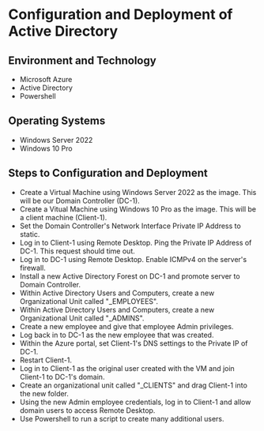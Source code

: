 <h1> Configuration and Deployment of Active Directory </h1>

<h2> Environment and Technology </h2>

- Microsoft Azure
- Active Directory
- Powershell

<h2> Operating Systems </h2>

- Windows Server 2022
- Windows 10 Pro

<h2> Steps to Configuration and Deployment </h2>

- Create a Virtual Machine using Windows Server 2022 as the image. This will be our Domain Controller (DC-1).
- Create a Vitual Machine using Windows 10 Pro as the image. This will be a client machine (Client-1).
- Set the Domain Controller's Network Interface Private IP Address to static.
- Log in to Client-1 using Remote Desktop. Ping the Private IP Address of DC-1. This request should time out. 
- Log in to DC-1 using Remote Desktop. Enable ICMPv4 on the server's firewall.
- Install a new Active Directory Forest on DC-1 and promote server to Domain Controller.
- Within Active Directory Users and Computers, create a new Organizational Unit called "_EMPLOYEES".
- Within Active Directory Users and Computers, create a new Organizational Unit called "_ADMINS".
- Create a new employee and give that employee Admin privileges. 
- Log back in to DC-1 as the new employee that was created.
- Within the Azure portal, set Client-1's DNS settings to the Private IP of DC-1.
- Restart Client-1.
- Log in to Client-1 as the original user created with the VM and join Client-1 to DC-1's domain.
- Create an organizational unit called "_CLIENTS" and drag Client-1 into the new folder.
- Using the new Admin employee credentials, log in to Client-1 and allow domain users to access Remote Desktop. 
- Use Powershell to run a script to create many additional users.

